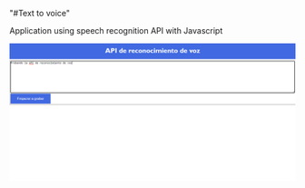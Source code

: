 "#Text to voice" 

Application using speech recognition API with Javascript

![Text to voice example of text](https://github.com/EladioRocha/text-to-voice/blob/master/example.png)

